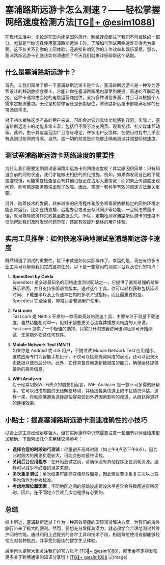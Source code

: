 # 塞浦路斯远游卡怎么测速？——轻松掌握网络速度检测方法[[TG💪+ @esim1088](https://t.me/s/esim1088)]

在现代生活中，无论是在国内还是国外旅行，网络速度都成了我们不可或缺的一部分。尤其是当你选择使用塞浦路斯远游卡时，了解如何测试网络速度显得尤为重要。这不仅关系到你的上网体验，还直接影响到你的工作效率和娱乐享受。那么，塞浦路斯远游卡到底该如何测速呢？今天我们就来详细聊聊这个话题。

## 什么是塞浦路斯远游卡？

首先，让我们简单了解一下塞浦路斯远游卡是什么。塞浦路斯远游卡是一种专为游客设计的移动数据套餐卡，它能让你在塞浦路斯境内享受到便捷、高速的互联网连接。这种卡通常由当地的电信运营商提供，支持多种语言界面，并且可以根据个人需求定制流量包。无论是短暂停留还是长期居住，塞浦路斯远游卡都能满足你的日常通信需求。

对于初次接触这类产品的用户来说，可能会对它的具体功能感到好奇。实际上，塞浦路斯远游卡的功能非常丰富，包括但不限于浏览网页、观看视频、社交媒体互动等。此外，由于其覆盖范围广且信号稳定，许多用户反馈称，在使用过程中几乎没有遇到过断网的情况。当然，这一切的前提是你能够正确地测试并调整网络速度。

## 测试塞浦路斯远游卡网络速度的重要性

为什么我们需要定期测试塞浦路斯远游卡的网络速度呢？其实原因很简单：只有知道当前的网络状态，我们才能做出相应的优化措施。例如，如果你发现自己的下载速度较慢，可能需要检查是否有其他设备正在占用大量带宽；而如果上传速度出现问题，则可能是服务器端出现了故障。因此，掌握一套科学有效的测速方法至关重要。

另外，随着技术的发展，越来越多的应用程序和服务都需要依赖稳定的网络环境才能正常运行。比如在线直播、远程办公或者云存储同步等功能，一旦网络质量不佳，就可能导致操作失败甚至数据丢失。所以，定期检测塞浦路斯远游卡的速度不仅能帮助我们及时发现问题所在，还能有效提升整体的用户体验。

## 实用工具推荐：如何快速准确地测试塞浦路斯远游卡速度

既然知道了测试的重要性，接下来就是如何实际操作了。幸运的是，现在有很多专业工具可以帮助我们完成这项任务。以下是一些常用的测速平台以及它们的特点：

1. **Speedtest by Ookla**  
   Speedtest 是全球最知名的网络速度测试网站之一，它提供了直观易懂的结果展示界面，并且支持多国语言版本。通过这个工具，你可以轻松获取包括延迟时间、下载速率以及上传速率在内的多项关键指标。而且最重要的是，Speedtest 完全免费，非常适合普通用户使用。

2. **Fast.com**  
   Fast.com 是 Netflix 开发的一款简单高效的测速工具，主要专注于测量下载速度。虽然功能相对单一，但对于那些更关心流媒体播放流畅度的人来说，Fast.com 提供了一个极佳的选择。只需打开浏览器访问该网址即可开始测试，无需额外安装任何软件。

3. **Mobile Network Test (MNT)**  
   如果你是 Android 或 iOS 用户，不妨试试 Mobile Network Test 应用程序。这款应用专门为智能手机设计，不仅可以检测蜂窝网络的表现，还可以记录历史数据以便日后分析。此外，它还具备自动更新数据库的能力，确保始终提供最新的服务信息。

4. **WiFi Analyzer**  
   对于经常切换Wi-Fi热点的朋友们而言，WiFi Analyzer 是一款不可多得的好帮手。它可以扫描周围的无线网络环境，并给出每条信道上的干扰情况评估。这样一来，你就能够避免选择那些容易受到外界因素影响的频道，从而获得更好的连接效果。

## 小贴士：提高塞浦路斯远游卡测速准确性的小技巧

尽管上述工具已经足够强大，但在实际操作中仍然需要注意一些细节以保证结果更加精确。下面列出几个实用建议供参考：

- **选择合适的时段进行测试**：尽量避开高峰时段（如上午9点至下午6点），因为此时段内的网络负载较大，可能会影响最终读数。
- **关闭后台应用程序**：在开始测试之前，请确保没有其他程序正在消耗资源。这样可以减少不必要的误差来源。
- **多次重复测试**：单次结果可能存在偶然性偏差，因此建议至少重复三次以上取平均值作为参考标准。
- **考虑地理位置因素**：不同地区之间的基础设施建设水平差异会导致网速有所区别。因此，在不同地点尝试几次也是很有必要的。

## 总结

综上所述，塞浦路斯远游卡作为一种高效便捷的国际漫游解决方案，为我们的海外旅行带来了极大的便利。然而，要想充分发挥其潜力，就必须学会合理地测试并维护网络性能。通过利用上述提到的各种工具和技术手段，相信每位使用者都能够轻松应对各种挑战，并享受到最佳的数字生活体验。

最后再次提醒大家关注我们的官方账号 [[TG💪+ @esim1088](https://t.me/s/esim1088)]，那里会不定期发布更多关于跨境通讯的知识分享哦！[[TG💪+ @esim1088](https://t.me/s/esim1088) ![Image](https://i.postimg.cc/4NQfJmqS/Snipaste-2025-05-13-00-14-12.png)]